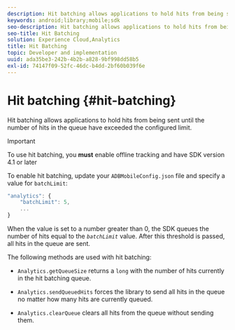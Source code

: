 ```yaml
---
description: Hit batching allows applications to hold hits from being sent until the number of hits in the queue have exceeded the configured limit.
keywords: android;library;mobile;sdk
seo-description: Hit batching allows applications to hold hits from being sent until the number of hits in the queue have exceeded the configured limit.
seo-title: Hit Batching
solution: Experience Cloud,Analytics
title: Hit Batching
topic: Developer and implementation
uuid: ada35be3-242b-4b2b-a828-9bf998dd58b5
exl-id: 74147f09-52fc-46dc-b4dd-2bf60b039f6e
---
```

# Hit batching {#hit-batching}

Hit batching allows applications to hold hits from being sent until the number of hits in the queue have exceeded the configured limit.

>[!IMPORTANT]
>
>To use hit batching, you **must** enable offline tracking and have SDK version 4.1 or later

To enable hit batching, update your `ADBMobileConfig.json` file and specify a value for `batchLimit`:

```js
"analytics": {
    "batchLimit": 5,
    ...
}
```

When the value is set to a number greater than 0, the SDK queues the number of hits equal to the *`batchLimit`* value. After this threshold is passed, all hits in the queue are sent.

The following methods are used with hit batching:

* `Analytics.getQueueSize` returns a `long` with the number of hits currently in the hit batching queue. 

* `Analytics.sendQueuedHits` forces the library to send all hits in the queue no matter how many hits are currently queued. 
* `Analytics.clearQueue` clears all hits from the queue without sending them.
